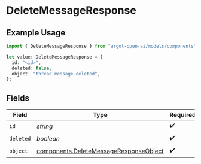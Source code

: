 # DeleteMessageResponse

## Example Usage

```typescript
import { DeleteMessageResponse } from "argot-open-ai/models/components";

let value: DeleteMessageResponse = {
  id: "<id>",
  deleted: false,
  object: "thread.message.deleted",
};
```

## Fields

| Field                                                                                            | Type                                                                                             | Required                                                                                         | Description                                                                                      |
| ------------------------------------------------------------------------------------------------ | ------------------------------------------------------------------------------------------------ | ------------------------------------------------------------------------------------------------ | ------------------------------------------------------------------------------------------------ |
| `id`                                                                                             | *string*                                                                                         | :heavy_check_mark:                                                                               | N/A                                                                                              |
| `deleted`                                                                                        | *boolean*                                                                                        | :heavy_check_mark:                                                                               | N/A                                                                                              |
| `object`                                                                                         | [components.DeleteMessageResponseObject](../../models/components/deletemessageresponseobject.md) | :heavy_check_mark:                                                                               | N/A                                                                                              |